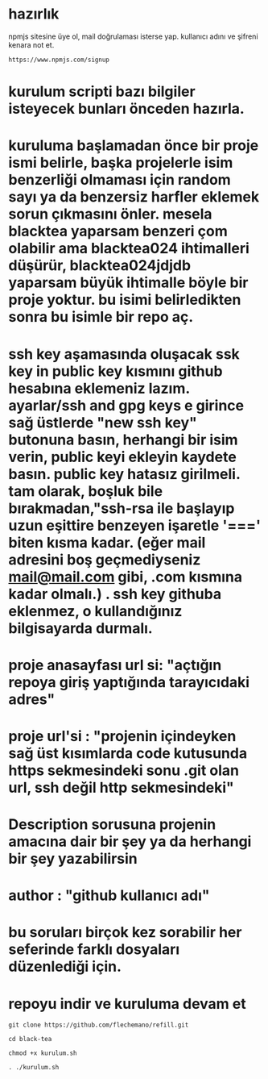 # hazırlık
npmjs sitesine üye ol, mail doğrulaması isterse yap. kullanıcı adını ve şifreni kenara not et.

```console 
https://www.npmjs.com/signup
```
# kurulum scripti bazı bilgiler isteyecek bunları önceden hazırla.
# kuruluma başlamadan önce bir proje ismi belirle, başka projelerle isim benzerliği olmaması için random sayı ya da benzersiz harfler eklemek sorun çıkmasını önler. mesela blacktea yaparsam benzeri çom olabilir ama blacktea024 ihtimalleri düşürür, blacktea024jdjdb yaparsam büyük ihtimalle böyle bir proje yoktur. bu isimi belirledikten sonra bu isimle bir repo aç.


# ssh key aşamasında oluşacak ssk key in public key kısmını github hesabına eklemeniz lazım. ayarlar/ssh and gpg keys e girince sağ üstlerde "new ssh key" butonuna basın, herhangi bir isim verin, public keyi ekleyin kaydete basın. public key hatasız girilmeli. tam olarak, boşluk bile bırakmadan,"ssh-rsa ile başlayıp uzun eşittire benzeyen işaretle '===' biten kısma kadar. (eğer mail adresini boş geçmediyseniz mail@mail.com gibi, .com kısmına kadar olmalı.) . ssh key githuba eklenmez, o kullandığınız bilgisayarda durmalı.


# proje anasayfası url si: "açtığın repoya giriş yaptığında tarayıcıdaki adres"
# proje url'si : "projenin içindeyken sağ üst kısımlarda code kutusunda https sekmesindeki sonu .git olan url, ssh değil http sekmesindeki"
# Description sorusuna projenin amacına dair bir şey ya da herhangi bir şey yazabilirsin
# author : "github kullanıcı adı"
# bu soruları birçok kez sorabilir her seferinde farklı dosyaları düzenlediği için.










# repoyu indir ve kuruluma devam et
```console
git clone https://github.com/flechemano/refill.git
```
```console
cd black-tea
```
```console
chmod +x kurulum.sh
```

```console
. ./kurulum.sh
```
